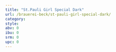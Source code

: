 ```yaml
---
title: "St.Pauli Girl Special Dark"
url: /brauerei-beck/st-pauli-girl-special-dark/
category: 
style: 
abv: 0
ibu: 0
srm: 0
upc: 0
---
```


